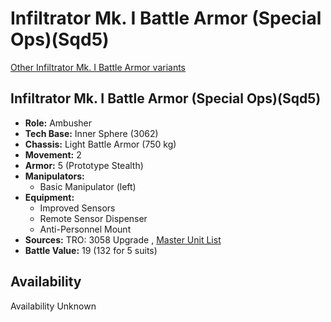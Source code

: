 # Infiltrator Mk. I Battle Armor (Special Ops)(Sqd5) 

[Other Infiltrator Mk. I Battle Armor variants](../infiltrator_mk._i_battle_armor.md) 

## Infiltrator Mk. I Battle Armor (Special Ops)(Sqd5) 

- **Role:** Ambusher 
- **Tech Base:** Inner Sphere (3062) 
- **Chassis:** Light Battle Armor (750 kg) 
- **Movement:** 2 
- **Armor:** 5 (Prototype Stealth) 
- **Manipulators:** 
  - Basic Manipulator (left) 
- **Equipment:** 
  - Improved Sensors 
  - Remote Sensor Dispenser 
  - Anti-Personnel Mount 
- **Sources:** TRO: 3058 Upgrade , [Master Unit List](http://masterunitlist.info/Unit/Details/8533) 
- **Battle Value:** 19 (132 for 5 suits) 

## Availability 

Availability Unknown 

